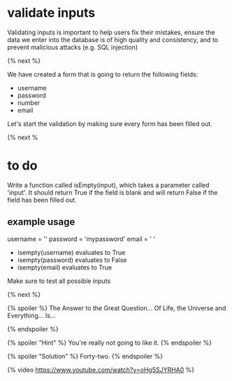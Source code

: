# validate inputs
Validating inputs is important to help users fix their mistakes, ensure the data we enter into the database is of high quality and consistency, and to prevent malicious attacks (e.g. SQL injection)

{% next %}

We have created a form that is going to return the following fields:
- username
- password
- number
- email

Let's start the validation by making sure every form has been filled out. 

{% next %

# to do
Write a function called isEmpty(input), which takes a parameter called 'input'.
It should return True if the field is blank and will return False if the field has been filled out. 

## example usage
username = ''
password = 'mypassword'
email = '     '

- isempty(username) evaluates to True
- isempty(password) evaluates to False
- isempty(email) evaluates to True

Make sure to test all possible inputs

{% next %}




{% spoiler %} The Answer to the Great Question... Of Life, the Universe and Everything... Is...

{% endspoiler %}

{% spoiler "Hint" %} You're really not going to like it. {% endspoiler %}

{% spoiler "Solution" %} Forty-two. {% endspoiler %}

{% video https://www.youtube.com/watch?v=oHg5SJYRHA0 %}
